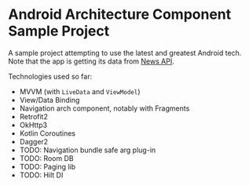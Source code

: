 # Android Architecture Component Sample Project
A sample project attempting to use the latest and greatest Android tech. Note that the app is getting its data from [News API](https://newsapi.org).

Technologies used so far:
- MVVM (with `LiveData` and `ViewModel`)
- View/Data Binding
- Navigation arch component, notably with Fragments
- Retrofit2
- OkHttp3
- Kotlin Coroutines
- Dagger2
- TODO: Navigation bundle safe arg plug-in
- TODO: Room DB
- TODO: Paging lib
- TODO: Hilt DI
